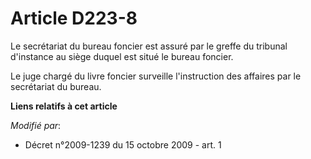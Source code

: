 # Article D223-8

Le secrétariat du bureau foncier est assuré par le greffe du tribunal d'instance au siège duquel est situé le bureau
foncier. 

Le juge chargé du livre foncier surveille l'instruction des affaires par le secrétariat du bureau.

**Liens relatifs à cet article**

_Modifié par_:

  - Décret n°2009-1239 du 15 octobre 2009 - art. 1
